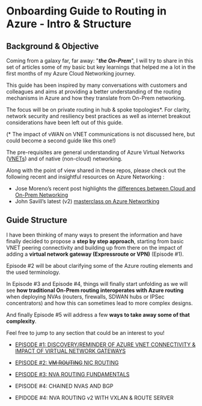 # Onboarding Guide to Routing in Azure - Intro & Structure

## Background & Objective

Coming from a galaxy far, far away: "***the On-Prem***", I will try to share in this set of articles some of my basic but key learnings that helped me a lot in the first months of my Azure Cloud Networking journey. 

This guide has been inspired by many conversations with customers and colleagues and aims at providing a better understanding of the routing mechanisms in Azure and how they translate from On-Prem networking. 

The focus will be on private routing in hub & spoke topologies*. For clarity, network security and resiliency best practices as well as internet breakout considerations have been left out of this guide.

(\* The impact of vWAN on VNET communications is not discussed here, but could become a second guide like this one!)

The pre-requisites are general understanding of Azure Virtual Networks ([VNETs](https://learn.microsoft.com/en-us/azure/virtual-network/virtual-networks-overview)) and of native (non-cloud) networking.

Along with the point of view shared in these repos, please check out the following recent and insightful resources on Azure Networking :
- Jose Moreno’s recent post highlights the [differences between Cloud and On-Prem Networking](https://blog.cloudtrooper.net/2023/01/21/azure-networking-is-not-like-your-on-onprem-network/)
- John Savill’s latest (v2) [masterclass on Azure Networtking](https://youtu.be/9DuTWSvsLXM)

## Guide Structure

I have been thinking of many ways to present the information and have finally decided to propose a **step by step approach**, starting from basic VNET peering connectivity and building up from there on the impact of adding a **virtual network gateway (Expressroute or VPN)** (Episode #1).

Episode #2 will be about clarifying some of the Azure routing elements and the used terminology.

In Episode #3 and Episode #4, things will finally start unfolding as we will see **how traditional On-Prem routing interoperates with Azure routing** when deploying NVAs (routers, firewalls, SDWAN hubs or IPSec concentrators) and how this can sometimes lead to more complex designs. 

And finally Episode #5 will address a few **ways to take away some of that complexity**.

Feel free to jump to any section that could be an interest to you!

- [EPISODE #1: DISCOVERY/REMINDER OF AZURE VNET CONNECTIVITY & IMPACT OF VIRTUAL NETWORK GATEWAYS](https://github.com/cynthiatreger/az-routing-guide-part1-vnet-peering-and-virtual-network-gateways)

- [EPISODE #2: ~~VM ROUTING~~ NIC ROUTING ](https://github.com/cynthiatreger/az-routing-guide-part1-vnet-peering-and-virtual-network-gateways)

- [EPISODE #3: NVA ROUTING FUNDAMENTALS](https://github.com/cynthiatreger/az-routing-guide-ep3-nva-routing-fundamentals)

- EPISODE #4: CHAINED NVAS AND BGP 

- EPIDODE #4: NVA ROUTING v2 WITH VXLAN & ROUTE SERVER



